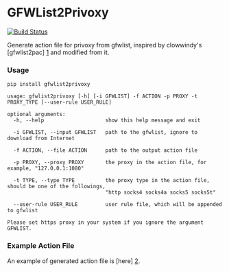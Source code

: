 GFWList2Privoxy
===========

[![Build Status](https://travis-ci.org/snachx/gfwlist2privoxy.png?branch=master)](https://travis-ci.org/snachx/gfwlist2privoxy)

Generate action file for privoxy from gfwlist, inspired by clowwindy's [gfwlist2pac] [1] and modified from it.

### Usage

    pip install gfwlist2privoxy
    
    usage: gfwlist2privoxy [-h] [-i GFWLIST] -f ACTION -p PROXY -t PROXY_TYPE [--user-rule USER_RULE]

    optional arguments:
      -h, --help                    show this help message and exit

      -i GFWLIST, --input GFWLIST   path to the gfwlist, ignore to download from Internet

      -f ACTION, --file ACTION      path to the output action file

      -p PROXY, --proxy PROXY       the proxy in the action file, for example, "127.0.0.1:1080"

      -t TYPE, --type TYPE          the proxy type in the action file, should be one of the followings,
                                    "http socks4 socks4a socks5 socks5t"

      --user-rule USER_RULE         user rule file, which will be appended to gfwlist

    Please set https proxy in your system if you ignore the argument GFWLIST.

### Example Action File

An example of generated action file is [here] [2].



[1]: https://github.com/clowwindy/gfwlist2pac
[2]: https://github.com/snachx/gfwlist2privoxy/blob/master/test/gfwlist.action
